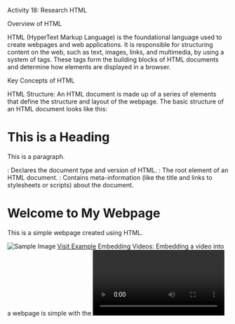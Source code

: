 Activity 18: Research HTML

Overview of HTML

HTML (HyperText Markup Language) is the foundational language used to create webpages and web applications. It is responsible for structuring content on the web, such as text, images, links, and multimedia, by using a system of tags. These tags form the building blocks of HTML documents and determine how elements are displayed in a browser.

Key Concepts of HTML

HTML Structure: An HTML document is made up of a series of elements that define the structure and layout of the webpage. The basic structure of an HTML document looks like this:

<!DOCTYPE html>
<html>
  <head>
    <title>Page Title</title>
  </head>
  <body>
    <h1>This is a Heading</h1>
    <p>This is a paragraph.</p>
  </body>
</html>


<!DOCTYPE html>: Declares the document type and version of HTML.

<html>: The root element of an HTML document.

<head>: Contains meta-information (like the title and links to stylesheets or scripts) about the document.

<title>: Sets the title of the webpage (displayed on the browser tab).

<body>: Contains the content that will be displayed in the browser.

HTML Tags and Elements: HTML uses tags to create elements. These tags are enclosed in angle brackets < > and usually come in pairs: an opening tag and a closing tag. The closing tag includes a forward slash /.

Examples:

<h1> to <h6>: Heading tags (h1 is the largest, h6 is the smallest).

<p>: Paragraph tag for text content.

<a href="url">: Anchor tag for creating hyperlinks.

<img src="image-url" alt="description">: Image tag to display images.

<ul> and <ol>: Unordered and ordered lists for displaying list items.

<div> and <span>: Block-level and inline elements used for styling and grouping content.

Attributes: HTML tags can have attributes that provide additional information about an element. Attributes are written inside the opening tag and typically come in key-value pairs, like id, class, or style.

Example:

<a href="https://example.com" target="_blank">Click Here</a>


href: Specifies the URL for the hyperlink.

target="_blank": Opens the link in a new tab or window.

Forms in HTML: HTML provides a way to collect user input via forms. Common form elements include:

<input>: Used to create various types of input fields (text, password, checkbox, radio, etc.).

<textarea>: Multi-line input field for text.

<button>: A clickable button element.

<select>: A drop-down menu.

<label>: Provides a label for form controls.

Example:

<form action="/submit" method="POST">
  <label for="name">Name:</label>
  <input type="text" id="name" name="name">
  <input type="submit" value="Submit">
</form>


HTML Semantic Elements: HTML5 introduced semantic elements to make the code more meaningful and accessible. These elements describe the role of the content they contain.

Examples:

<header>: Represents the header section of a document.

<footer>: Represents the footer section of a document.

<article>: Represents independent content (like a blog post).

<section>: Groups related content in a webpage.

<nav>: Defines a section for navigation links.

<aside>: Defines content aside from the main content, like a sidebar.

Multimedia in HTML: HTML supports the embedding of multimedia content such as images, videos, and audio.

<img>: Used to embed images.

<video>: Used to embed video content.

<audio>: Used to embed audio content.

Example:

<video controls>
  <source src="video.mp4" type="video/mp4">
  Your browser does not support the video tag.
</video>


HTML Document Flow: HTML elements have two types of display behavior:

Block-level elements (e.g., <div>, <p>, <h1>): These elements start on a new line and take up the full width available.

Inline elements (e.g., <span>, <a>, <img>): These elements do not start on a new line and only take up as much space as necessary.

Responsive Web Design in HTML: HTML works in conjunction with CSS and JavaScript to create responsive web designs that adapt to different screen sizes and devices. One important HTML element for responsiveness is the <meta> viewport tag.

Example:

<meta name="viewport" content="width=device-width, initial-scale=1.0">


This ensures that the webpage scales properly on mobile devices.

Common HTML Use Cases

Creating a Simple Webpage: A basic webpage can be created using HTML to display content like text, images, and links.

<!DOCTYPE html>
<html>
  <head>
    <title>My Webpage</title>
  </head>
  <body>
    <h1>Welcome to My Webpage</h1>
    <p>This is a simple webpage created using HTML.</p>
    <img src="image.jpg" alt="Sample Image">
    <a href="https://example.com">Visit Example</a>
  </body>
</html>


Embedding Videos: Embedding a video into a webpage is simple with the <video> tag.

<video width="320" height="240" controls>
  <source src="movie.mp4" type="video/mp4">
  Your browser does not support the video tag.
</video>


Building a Contact Form: HTML forms can be used to gather input from users. For example, a contact form might look like this:

<form action="/submit" method="post">
  <label for="name">Name:</label>
  <input type="text" id="name" name="name"><br>
  <label for="email">Email:</label>
  <input type="email" id="email" name="email"><br>
  <input type="submit" value="Submit">
</form>

Link to my GitHub Repository

https://github.com/MonetForProgrammingPurposes/basic-html-page

References

https://www.w3schools.com/html/html_intro.asp

https://www.w3schools.com/html/
